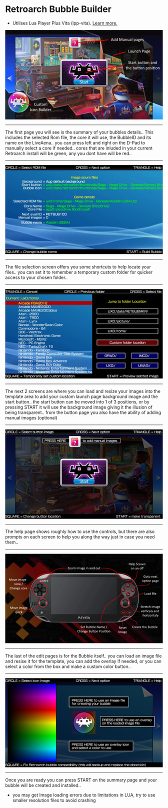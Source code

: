 # Retroarch Bubble Builder
* Utilises Lua Player Plus Vita (lpp-vita). [Learn more.](https://github.com/Rinnegatamante/lpp-vita)

![pic](https://github.com/AntHJ/Retroarch-Bubble-Builder/blob/main/00.png)

------
The first page you will see is the summary of your bubbles details.. This includes the selected Rom file, the core it will use, the BubbleID and its name on the LiveAena.. you can press left and right on the D-Pad to manually select a core if needed.. cores that are inluded in your current Retroarch install will be green, any you dont have will be red..

------
![pic](https://github.com/AntHJ/Retroarch-Bubble-Builder/blob/main/01.png)

------
The file selection screen offers you some shortcuts to help locate your files.. you can set it to remember a temporary custom folder for quicker access to your chosen folder..

------
![pic](https://github.com/AntHJ/Retroarch-Bubble-Builder/blob/main/02.png)

------
The next 2 screens are where you can load and resize your images into the template area to add your custom launch page background image and the start button.. the start button can be moved into 1 of 3 positions, or by pressing START it will use the background image giving it the illusion of being transparent.. from the button page you also have the ability of adding manual images (optional)  

------
![pic](https://github.com/AntHJ/Retroarch-Bubble-Builder/blob/main/03.png)

------
The help page shows roughly how to use the controls, but there are also prompts on each screen to help you along the way just in case you need them..

------
![pic](https://github.com/AntHJ/Retroarch-Bubble-Builder/blob/main/05.png)

------
The last of the edit pages is for the Bubble itself.. you can load an image file and resise it for the template, you can add the overlay if needed, or you can select a color from the box and make a custom color button..

------
![pic](https://github.com/AntHJ/Retroarch-Bubble-Builder/blob/main/04.png)

------
Once you are ready you can press START on the summary page and your bubble will be created and installed..

- you may get Image loading errors due to limitations in LUA, try to use smaller resolution files to avoid crashing
